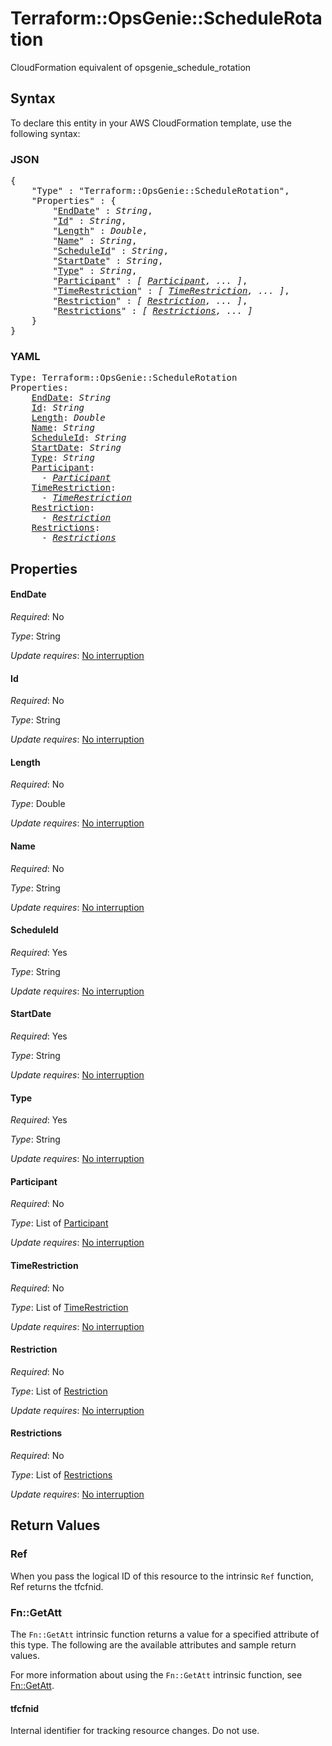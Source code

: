 # Terraform::OpsGenie::ScheduleRotation

CloudFormation equivalent of opsgenie_schedule_rotation

## Syntax

To declare this entity in your AWS CloudFormation template, use the following syntax:

### JSON

<pre>
{
    "Type" : "Terraform::OpsGenie::ScheduleRotation",
    "Properties" : {
        "<a href="#enddate" title="EndDate">EndDate</a>" : <i>String</i>,
        "<a href="#id" title="Id">Id</a>" : <i>String</i>,
        "<a href="#length" title="Length">Length</a>" : <i>Double</i>,
        "<a href="#name" title="Name">Name</a>" : <i>String</i>,
        "<a href="#scheduleid" title="ScheduleId">ScheduleId</a>" : <i>String</i>,
        "<a href="#startdate" title="StartDate">StartDate</a>" : <i>String</i>,
        "<a href="#type" title="Type">Type</a>" : <i>String</i>,
        "<a href="#participant" title="Participant">Participant</a>" : <i>[ <a href="participant.md">Participant</a>, ... ]</i>,
        "<a href="#timerestriction" title="TimeRestriction">TimeRestriction</a>" : <i>[ <a href="timerestriction.md">TimeRestriction</a>, ... ]</i>,
        "<a href="#restriction" title="Restriction">Restriction</a>" : <i>[ <a href="restriction.md">Restriction</a>, ... ]</i>,
        "<a href="#restrictions" title="Restrictions">Restrictions</a>" : <i>[ <a href="restrictions.md">Restrictions</a>, ... ]</i>
    }
}
</pre>

### YAML

<pre>
Type: Terraform::OpsGenie::ScheduleRotation
Properties:
    <a href="#enddate" title="EndDate">EndDate</a>: <i>String</i>
    <a href="#id" title="Id">Id</a>: <i>String</i>
    <a href="#length" title="Length">Length</a>: <i>Double</i>
    <a href="#name" title="Name">Name</a>: <i>String</i>
    <a href="#scheduleid" title="ScheduleId">ScheduleId</a>: <i>String</i>
    <a href="#startdate" title="StartDate">StartDate</a>: <i>String</i>
    <a href="#type" title="Type">Type</a>: <i>String</i>
    <a href="#participant" title="Participant">Participant</a>: <i>
      - <a href="participant.md">Participant</a></i>
    <a href="#timerestriction" title="TimeRestriction">TimeRestriction</a>: <i>
      - <a href="timerestriction.md">TimeRestriction</a></i>
    <a href="#restriction" title="Restriction">Restriction</a>: <i>
      - <a href="restriction.md">Restriction</a></i>
    <a href="#restrictions" title="Restrictions">Restrictions</a>: <i>
      - <a href="restrictions.md">Restrictions</a></i>
</pre>

## Properties

#### EndDate

_Required_: No

_Type_: String

_Update requires_: [No interruption](https://docs.aws.amazon.com/AWSCloudFormation/latest/UserGuide/using-cfn-updating-stacks-update-behaviors.html#update-no-interrupt)

#### Id

_Required_: No

_Type_: String

_Update requires_: [No interruption](https://docs.aws.amazon.com/AWSCloudFormation/latest/UserGuide/using-cfn-updating-stacks-update-behaviors.html#update-no-interrupt)

#### Length

_Required_: No

_Type_: Double

_Update requires_: [No interruption](https://docs.aws.amazon.com/AWSCloudFormation/latest/UserGuide/using-cfn-updating-stacks-update-behaviors.html#update-no-interrupt)

#### Name

_Required_: No

_Type_: String

_Update requires_: [No interruption](https://docs.aws.amazon.com/AWSCloudFormation/latest/UserGuide/using-cfn-updating-stacks-update-behaviors.html#update-no-interrupt)

#### ScheduleId

_Required_: Yes

_Type_: String

_Update requires_: [No interruption](https://docs.aws.amazon.com/AWSCloudFormation/latest/UserGuide/using-cfn-updating-stacks-update-behaviors.html#update-no-interrupt)

#### StartDate

_Required_: Yes

_Type_: String

_Update requires_: [No interruption](https://docs.aws.amazon.com/AWSCloudFormation/latest/UserGuide/using-cfn-updating-stacks-update-behaviors.html#update-no-interrupt)

#### Type

_Required_: Yes

_Type_: String

_Update requires_: [No interruption](https://docs.aws.amazon.com/AWSCloudFormation/latest/UserGuide/using-cfn-updating-stacks-update-behaviors.html#update-no-interrupt)

#### Participant

_Required_: No

_Type_: List of <a href="participant.md">Participant</a>

_Update requires_: [No interruption](https://docs.aws.amazon.com/AWSCloudFormation/latest/UserGuide/using-cfn-updating-stacks-update-behaviors.html#update-no-interrupt)

#### TimeRestriction

_Required_: No

_Type_: List of <a href="timerestriction.md">TimeRestriction</a>

_Update requires_: [No interruption](https://docs.aws.amazon.com/AWSCloudFormation/latest/UserGuide/using-cfn-updating-stacks-update-behaviors.html#update-no-interrupt)

#### Restriction

_Required_: No

_Type_: List of <a href="restriction.md">Restriction</a>

_Update requires_: [No interruption](https://docs.aws.amazon.com/AWSCloudFormation/latest/UserGuide/using-cfn-updating-stacks-update-behaviors.html#update-no-interrupt)

#### Restrictions

_Required_: No

_Type_: List of <a href="restrictions.md">Restrictions</a>

_Update requires_: [No interruption](https://docs.aws.amazon.com/AWSCloudFormation/latest/UserGuide/using-cfn-updating-stacks-update-behaviors.html#update-no-interrupt)

## Return Values

### Ref

When you pass the logical ID of this resource to the intrinsic `Ref` function, Ref returns the tfcfnid.

### Fn::GetAtt

The `Fn::GetAtt` intrinsic function returns a value for a specified attribute of this type. The following are the available attributes and sample return values.

For more information about using the `Fn::GetAtt` intrinsic function, see [Fn::GetAtt](https://docs.aws.amazon.com/AWSCloudFormation/latest/UserGuide/intrinsic-function-reference-getatt.html).

#### tfcfnid

Internal identifier for tracking resource changes. Do not use.

